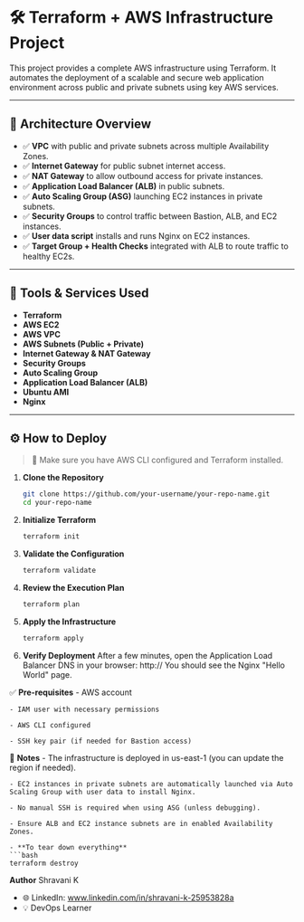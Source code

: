 # 🛠️ Terraform + AWS Infrastructure Project

This project provides a complete AWS infrastructure using Terraform. It automates the deployment of a scalable and secure web application environment across public and private subnets using key AWS services.

---

## 📐 Architecture Overview

- ✅ **VPC** with public and private subnets across multiple Availability Zones.
- ✅ **Internet Gateway** for public subnet internet access.
- ✅ **NAT Gateway** to allow outbound access for private instances.
- ✅ **Application Load Balancer (ALB)** in public subnets.
- ✅ **Auto Scaling Group (ASG)** launching EC2 instances in private subnets.
- ✅ **Security Groups** to control traffic between Bastion, ALB, and EC2 instances.
- ✅ **User data script** installs and runs Nginx on EC2 instances.
- ✅ **Target Group + Health Checks** integrated with ALB to route traffic to healthy EC2s.

---

## 🧰 Tools & Services Used

- **Terraform**
- **AWS EC2**
- **AWS VPC**
- **AWS Subnets (Public + Private)**
- **Internet Gateway & NAT Gateway**
- **Security Groups**
- **Auto Scaling Group**
- **Application Load Balancer (ALB)**
- **Ubuntu AMI**
- **Nginx**

---

## ⚙️ How to Deploy

> 📝 Make sure you have AWS CLI configured and Terraform installed.

1. **Clone the Repository**
   ```bash
   git clone https://github.com/your-username/your-repo-name.git
   cd your-repo-name

2. **Initialize Terraform**
   ```bash
   terraform init

3. **Validate the Configuration**
   ```bash
   terraform validate

4. **Review the Execution Plan**
   ```bash
   terraform plan

4. **Apply the Infrastructure**
   ```bash
   terraform apply

6. **Verify Deployment**
   After a few minutes, open the Application Load Balancer DNS in your browser:
   http://<your-alb-dns-name>
   You should see the Nginx "Hello World" page.

✅ **Pre-requisites**
    - AWS account

    - IAM user with necessary permissions

    - AWS CLI configured

    - SSH key pair (if needed for Bastion access)

📝 **Notes**
    - The infrastructure is deployed in us-east-1 (you can update the region if needed).

    - EC2 instances in private subnets are automatically launched via Auto Scaling Group with user data to install Nginx.

    - No manual SSH is required when using ASG (unless debugging).

    - Ensure ALB and EC2 instance subnets are in enabled Availability Zones.

    - **To tear down everything**
    ```bash
    terraform destroy

**Author**
Shravani K
 - 🌐 LinkedIn: www.linkedin.com/in/shravani-k-25953828a
 - 💡 DevOps Learner
